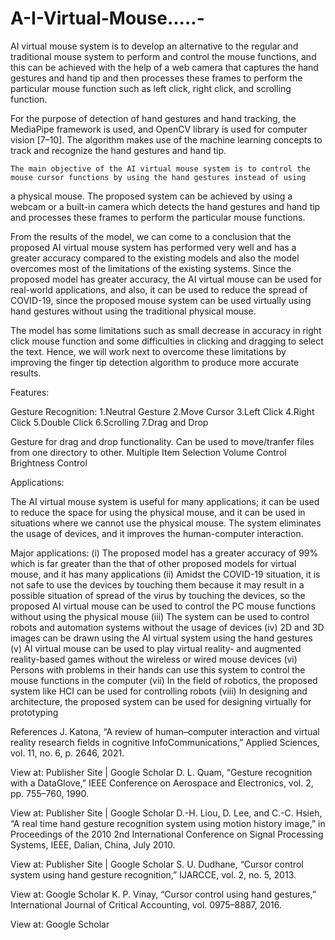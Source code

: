 # A-I-Virtual-Mouse.....-

  AI virtual mouse system is to develop an alternative to the regular and traditional mouse system to perform and control the mouse functions,
and this can be achieved with the help of a web camera that captures the hand gestures and hand tip and then processes these frames to 
perform the particular mouse function such as left click, right click, and scrolling function.

  For the purpose of detection of hand gestures and hand tracking, the MediaPipe framework is used, and OpenCV library is used 
for computer vision [7–10]. The algorithm makes use of the machine learning concepts to track and recognize the hand gestures and hand tip.

    The main objective of the AI virtual mouse system is to control the mouse cursor functions by using the hand gestures instead of using 
a physical mouse. The proposed system can be achieved by using a webcam or a built-in camera which detects the hand gestures and hand tip
and processes these frames to perform the particular mouse functions.

  From the results of the model, we can come to a conclusion that the proposed AI virtual mouse system has performed very well and has a 
greater accuracy compared to the existing models and also the model overcomes most of the limitations of the existing systems. Since the 
proposed model has greater accuracy, the AI virtual mouse can be used for real-world applications, and also, it can be used to reduce 
the spread of COVID-19, since the proposed mouse system can be used virtually using hand gestures without using the traditional physical 
mouse.

  The model has some limitations such as small decrease in accuracy in right click mouse function and some difficulties in clicking and 
dragging to select the text. Hence, we will work next to overcome these limitations by improving the finger tip detection algorithm to 
produce more accurate results.

Features:

Gesture Recognition:
1.Neutral Gesture
2.Move Cursor
3.Left Click
4.Right Click
5.Double Click
6.Scrolling
7.Drag and Drop

Gesture for drag and drop functionality. Can be used to move/tranfer files from one directory to other.
Multiple Item Selection
Volume Control
Brightness Control

Applications:

The AI virtual mouse system is useful for many applications; it can be used to reduce the space for using the physical mouse, and it can be used in situations where we cannot use the physical mouse. The system eliminates the usage of devices, and it improves the human-computer interaction.

Major applications:
(i)	The proposed model has a greater accuracy of 99% which is far greater than the that of other proposed models for virtual mouse, and it has many applications
(ii)	Amidst the COVID-19 situation, it is not safe to use the devices by touching them because it may result in a possible situation of spread of the virus by touching the devices, so the proposed AI virtual mouse can be used to control the PC mouse functions without using the physical mouse
(iii)	The system can be used to control robots and automation systems without the usage of devices
(iv)	2D and 3D images can be drawn using the AI virtual system using the hand gestures
(v)	AI virtual mouse can be used to play virtual reality- and augmented reality-based games without the wireless or wired mouse devices
(vi)	Persons with problems in their hands can use this system to control the mouse functions in the computer
(vii)	In the field of robotics, the proposed system like HCI can be used for controlling robots
(viii)	In designing and architecture, the proposed system can be used for designing virtually for prototyping


References
J. Katona, “A review of human–computer interaction and virtual reality research fields in cognitive InfoCommunications,” Applied Sciences, vol. 11, no. 6, p. 2646, 2021.

View at: Publisher Site | Google Scholar
D. L. Quam, “Gesture recognition with a DataGlove,” IEEE Conference on Aerospace and Electronics, vol. 2, pp. 755–760, 1990.

View at: Publisher Site | Google Scholar
D.-H. Liou, D. Lee, and C.-C. Hsieh, “A real time hand gesture recognition system using motion history image,” in Proceedings of the 2010 2nd International Conference on Signal Processing Systems, IEEE, Dalian, China, July 2010.

View at: Publisher Site | Google Scholar
S. U. Dudhane, “Cursor control system using hand gesture recognition,” IJARCCE, vol. 2, no. 5, 2013.

View at: Google Scholar
K. P. Vinay, “Cursor control using hand gestures,” International Journal of Critical Accounting, vol. 0975–8887, 2016.

View at: Google Scholar
